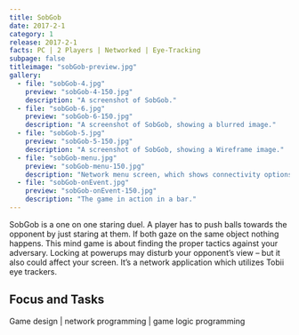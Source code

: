 ```yaml
---
title: SobGob
date: 2017-2-1
category: 1
release: 2017-2-1
facts: PC | 2 Players | Networked | Eye-Tracking
subpage: false
titleimage: "sobGob-preview.jpg"
gallery:
  - file: "sobGob-4.jpg"
    preview: "sobGob-4-150.jpg"
    description: "A screenshot of SobGob."
  - file: "sobGob-6.jpg"
    preview: "sobGob-6-150.jpg"
    description: "A screenshot of SobGob, showing a blurred image."
  - file: "sobGob-5.jpg"
    preview: "sobGob-5-150.jpg"
    description: "A screenshot of SobGob, showing a Wireframe image."
  - file: "sobGob-menu.jpg"
    preview: "sobGob-menu-150.jpg"
    description: "Network menu screen, which shows connectivity options."
  - file: "sobGob-onEvent.jpg"
    preview: "sobGob-onEvent-150.jpg"
    description: "The game in action in a bar."
---
```


SobGob is a one on one staring duel. A player has to push balls towards the opponent by just staring at them. If both gaze on the same object nothing happens. This mind game is about finding the proper tactics against your adversary. Locking at powerups may disturb your opponent’s view – but it also could affect your screen. It’s a network application which utilizes Tobii eye trackers.

## Focus and Tasks
Game design | network programming | game logic programming